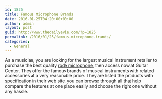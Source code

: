 ```yaml
---
id: 1825
title: Famous Microphone Brands
date: 2016-01-25T04:20:00+00:00
author: admin
layout: post
guid: http://www.thedailyevie.com/?p=1825
permalink: /2016/01/25/famous-microphone-brands/
categories:
  - General
---
```

As a musician, you are looking for the largest musical instrument retailer to purchase the best quality [rode microphone](http://www.guitarcenter.com/Rode-Microphones/), then access now at Guitar Center. They offer the famous brands of musical instruments with related accessories at a very reasonable price. They are listed the products with specification in their web site, you can browse through all that help compare the features at one place easily and choose the right one without any hassle.